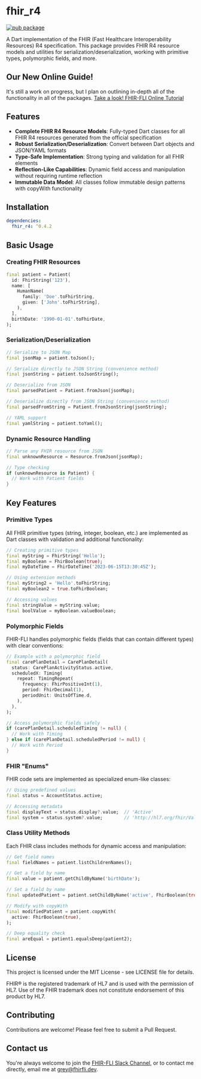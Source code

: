 # fhir_r4

[![pub package](https://img.shields.io/pub/v/fhir_r4.svg)](https://pub.dev/packages/fhir_r4)

A Dart implementation of the FHIR (Fast Healthcare Interoperability Resources) R4 specification. This package provides FHIR R4 resource models and utilities for serialization/deserialization, working with primitive types, polymorphic fields, and more.

## Our New Online Guide!

It's still a work on progress, but I plan on outlining in-depth all of the functionality in all of the packages. [Take a look! FHIR-FLI Online Tutorial](https://fhir-fli.github.io/fhir_fli_documentation/docs)

## Features

- **Complete FHIR R4 Resource Models**: Fully-typed Dart classes for all FHIR R4 resources generated from the official specification
- **Robust Serialization/Deserialization**: Convert between Dart objects and JSON/YAML formats
- **Type-Safe Implementation**: Strong typing and validation for all FHIR elements
- **Reflection-Like Capabilities**: Dynamic field access and manipulation without requiring runtime reflection
- **Immutable Data Model**: All classes follow immutable design patterns with copyWith functionality

## Installation

```yaml
dependencies:
  fhir_r4: ^0.4.2
```

## Basic Usage

### Creating FHIR Resources

```dart
final patient = Patient(
  id: FhirString('123'),
  name: [
    HumanName(
      family: 'Doe'.toFhirString,
      given: ['John'.toFhirString],
    ),
  ],
  birthDate: '1990-01-01'.toFhirDate,
);
```

### Serialization/Deserialization

```dart
// Serialize to JSON Map
final jsonMap = patient.toJson();

// Serialize directly to JSON String (convenience method)
final jsonString = patient.toJsonString();

// Deserialize from JSON
final parsedPatient = Patient.fromJson(jsonMap);

// Deserialize directly from JSON String (convenience method)
final parsedFromString = Patient.fromJsonString(jsonString);

// YAML support
final yamlString = patient.toYaml();
```

### Dynamic Resource Handling

```dart
// Parse any FHIR resource from JSON
final unknownResource = Resource.fromJson(jsonMap);

// Type checking
if (unknownResource is Patient) {
  // Work with Patient fields
}
```

## Key Features

### Primitive Types

All FHIR primitive types (string, integer, boolean, etc.) are implemented as Dart classes with validation and additional functionality:

```dart
// Creating primitive types
final myString = FhirString('Hello');
final myBoolean = FhirBoolean(true);
final myDateTime = FhirDateTime('2023-06-15T13:30:45Z');

// Using extension methods
final myString2 = 'Hello'.toFhirString;
final myBoolean2 = true.toFhirBoolean;

// Accessing values
final stringValue = myString.value;
final boolValue = myBoolean.valueBoolean;
```

### Polymorphic Fields

FHIR-FLI handles polymorphic fields (fields that can contain different types) with clear conventions:

```dart
// Example with a polymorphic field
final carePlanDetail = CarePlanDetail(
  status: CarePlanActivityStatus.active,
  scheduledX: Timing(
    repeat: TimingRepeat(
      frequency: FhirPositiveInt(1),
      period: FhirDecimal(1),
      periodUnit: UnitsOfTime.d,
    ),
  ),
);

// Access polymorphic fields safely
if (carePlanDetail.scheduledTiming != null) {
  // Work with Timing
} else if (carePlanDetail.scheduledPeriod != null) {
  // Work with Period
}
```

### FHIR "Enums"

FHIR code sets are implemented as specialized enum-like classes:

```dart
// Using predefined values
final status = AccountStatus.active;

// Accessing metadata
final displayText = status.display?.value;  // 'Active'
final system = status.system?.value;        // 'http://hl7.org/fhir/ValueSet/account-status'
```

### Class Utility Methods

Each FHIR class includes methods for dynamic access and manipulation:

```dart
// Get field names
final fieldNames = patient.listChildrenNames();

// Get a field by name
final value = patient.getChildByName('birthDate');

// Set a field by name
final updatedPatient = patient.setChildByName('active', FhirBoolean(true));

// Modify with copyWith
final modifiedPatient = patient.copyWith(
  active: FhirBoolean(true),
);

// Deep equality check
final areEqual = patient1.equalsDeep(patient2);
```

## License

This project is licensed under the MIT License - see LICENSE file for details.

FHIR® is the registered trademark of HL7 and is used with the permission of HL7. Use of the FHIR trademark does not constitute endorsement of this product by HL7.

## Contributing

Contributions are welcome! Please feel free to submit a Pull Request.

## Contact us

You're always welcome to join the [FHIR-FLI Slack Channel](https://join.slack.com/t/fhir-fli/shared_invite/zt-337bi02s4-r5RYdLf8_CLXQxosRMdv9A), or to contact me directly, email me at grey@fhirfli.dev.
